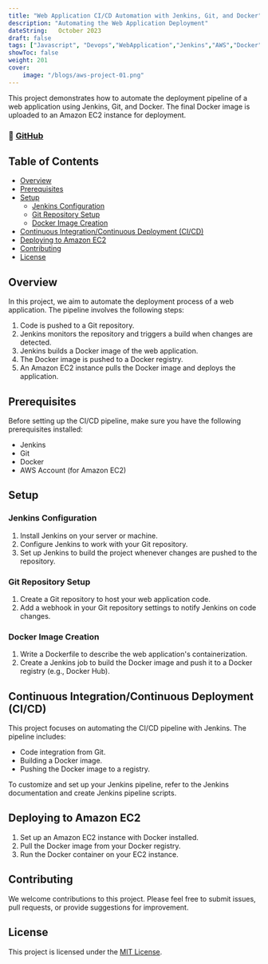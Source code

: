 ```yaml
---
title: "Web Application CI/CD Automation with Jenkins, Git, and Docker"
description: "Automating the Web Application Deployment"
dateString:   October 2023
draft: false
tags: ["Javascript", "Devops","WebApplication","Jenkins","AWS","Docker","Git","Github"]
showToc: false
weight: 201
cover:
    image: "/blogs/aws-project-01.png"
---
```


This project demonstrates how to automate the deployment pipeline of a web application using Jenkins, Git, and Docker. The final Docker image is uploaded to an Amazon EC2 instance for deployment.

### 🔗 [GitHub]("https://github.com/Achanandhi-M/Web-Application-project.git")


## Table of Contents
- [Overview](#overview)
- [Prerequisites](#prerequisites)
- [Setup](#setup)
  - [Jenkins Configuration](#jenkins-configuration)
  - [Git Repository Setup](#git-repository-setup)
  - [Docker Image Creation](#docker-image-creation)
- [Continuous Integration/Continuous Deployment (CI/CD)](#continuous-integrationcontinuous-deployment-cicd)
- [Deploying to Amazon EC2](#deploying-to-amazon-ec2)
- [Contributing](#contributing)
- [License](#license)

## Overview

In this project, we aim to automate the deployment process of a web application. The pipeline involves the following steps:
1. Code is pushed to a Git repository.
2. Jenkins monitors the repository and triggers a build when changes are detected.
3. Jenkins builds a Docker image of the web application.
4. The Docker image is pushed to a Docker registry.
5. An Amazon EC2 instance pulls the Docker image and deploys the application.

## Prerequisites

Before setting up the CI/CD pipeline, make sure you have the following prerequisites installed:
- Jenkins
- Git
- Docker
- AWS Account (for Amazon EC2)

## Setup

### Jenkins Configuration

1. Install Jenkins on your server or machine.
2. Configure Jenkins to work with your Git repository.
3. Set up Jenkins to build the project whenever changes are pushed to the repository.

### Git Repository Setup

1. Create a Git repository to host your web application code.
2. Add a webhook in your Git repository settings to notify Jenkins on code changes.

### Docker Image Creation

1. Write a Dockerfile to describe the web application's containerization.
2. Create a Jenkins job to build the Docker image and push it to a Docker registry (e.g., Docker Hub).

## Continuous Integration/Continuous Deployment (CI/CD)

This project focuses on automating the CI/CD pipeline with Jenkins. The pipeline includes:
- Code integration from Git.
- Building a Docker image.
- Pushing the Docker image to a registry.

To customize and set up your Jenkins pipeline, refer to the Jenkins documentation and create Jenkins pipeline scripts.

## Deploying to Amazon EC2

1. Set up an Amazon EC2 instance with Docker installed.
2. Pull the Docker image from your Docker registry.
3. Run the Docker container on your EC2 instance.

## Contributing

We welcome contributions to this project. Please feel free to submit issues, pull requests, or provide suggestions for improvement.

## License

This project is licensed under the [MIT License](LICENSE).
